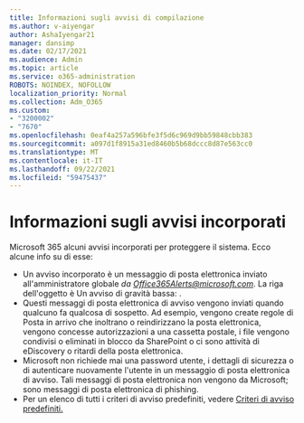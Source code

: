```yaml
---
title: Informazioni sugli avvisi di compilazione
ms.author: v-aiyengar
author: AshaIyengar21
manager: dansimp
ms.date: 02/17/2021
ms.audience: Admin
ms.topic: article
ms.service: o365-administration
ROBOTS: NOINDEX, NOFOLLOW
localization_priority: Normal
ms.collection: Adm_O365
ms.custom:
- "3200002"
- "7670"
ms.openlocfilehash: 0eaf4a257a596bfe3f5d6c969d9bb59848cbb383
ms.sourcegitcommit: a097d1f8915a31ed8460b5b68dccc8d87e563cc0
ms.translationtype: MT
ms.contentlocale: it-IT
ms.lasthandoff: 09/22/2021
ms.locfileid: "59475437"
---
```

# <a name="about-built-in-alerts"></a>Informazioni sugli avvisi incorporati

Microsoft 365 alcuni avvisi incorporati per proteggere il sistema. Ecco alcune info su di esse:

- Un avviso incorporato è un messaggio di posta elettronica inviato all'amministratore globale *da Office365Alerts@microsoft.com*. La riga dell'oggetto è Un avviso di gravità bassa: <name of alert policy> .
- Questi messaggi di posta elettronica di avviso vengono inviati quando qualcuno fa qualcosa di sospetto. Ad esempio, vengono create regole di Posta in arrivo che inoltrano o reindirizzano la posta elettronica, vengono concesse autorizzazioni a una cassetta postale, i file vengono condivisi o eliminati in blocco da SharePoint o ci sono attività di eDiscovery o ritardi della posta elettronica.
- Microsoft non richiede mai una password utente, i dettagli di sicurezza o di autenticare nuovamente l'utente in un messaggio di posta elettronica di avviso. Tali messaggi di posta elettronica non vengono da Microsoft; sono messaggi di posta elettronica di phishing.
- Per un elenco di tutti i criteri di avviso predefiniti, vedere [Criteri di avviso predefiniti.](https://go.microsoft.com/fwlink/?linkid=2103170)

